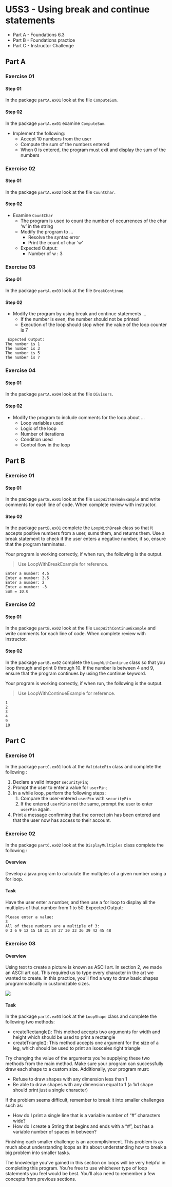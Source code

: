 # U5S3 - Using break and continue statements

* Part A - Foundations 6.3
* Part B - Foundations practice
* Part C - Instructor Challenge

## Part A

### Exercise 01

#### Step 01

In the package `partA.ex01` look at the file `ComputeSum`. 
#### Step 02

In the package `partA.ex01` examine `ComputeSum`.

* Implement the following:
  * Accept 10 numbers from the user
  * Compute the sum of the numbers entered
  * When 0 is entered, the program must exit and display the
  sum of the numbers

### Exercise 02

#### Step 01

In the package `partA.ex02` look at the file `CountChar`. 

#### Step 02

* Examine `CountChar`
  * The program is used to count the number of occurrences of
  the char ‘w’ in the string
  * Modify the program to …
    *  Resolve the syntax error
    * Print the count of char ‘w’
  * Expected Output:
    * Number of w : 3

### Exercise 03

#### Step 01

In the package `partA.ex03` look at the file `BreakContinue`.

#### Step 02

* Modify the program by using break and continue
statements …
  * If the number is even, the number should not be printed
  * Execution of the loop should stop when the value of the loop
  counter is 7
```
 Expected Output:
The number is 1
The number is 3
The number is 5
The number is 7 
```
### Exercise 04

#### Step 01

In the package `partA.ex04` look at the file `Divisors`.

#### Step 02

* Modify the program to include comments for the loop
about …
  * Loop variables used
  * Logic of the loop
  * Number of iterations
  * Condition used
  * Control flow in the loop

## Part B

### Exercise 01

#### Step 01

In the package `partB.ex01` look at the file `LoopWithBreakExample` and write comments for each line of code. When complete review with instructor.

#### Step 02

In the package `partB.ex01` complete the `LoopWithBreak` class so that it accepts positive numbers from a user, sums them, and returns them.
Use a break statement to check if the user enters a negative number, if so, ensure that the program terminates.

Your program is working correctly, if when run, the following is the output.

> Use LoopWithBreakExample for reference.

```
Enter a number: 4.5
Enter a number: 3.5
Enter a number: 2
Enter a number: -3
Sum = 10.0
```

### Exercise 02

#### Step 01

In the package `partB.ex02` look at the file `LoopWithContinueExample` and write comments for each line of code. When complete review with instructor.

#### Step 02

In the package `partB.ex02` complete the `LoopWithContinue` class so that you loop through and print 0 through 10.
If the number is between 4 and 9, ensure that the program continues by using the continue keyword.

Your program is working correctly, if when run, the following is the output.

> Use LoopWithContinueExample for reference.

```
1
2
3
4
9
10
```

## Part C

### Exercise 01

In the package `partC.ex01` look at the `ValidatePin` class and complete the following :

1. Declare a valid integer `securityPin`;
2. Prompt the user to enter a value for `userPin`;
3. In a while loop, perform the following steps:
    1. Compare the user-entered `userPin`  with `securityPin`
    2. If the entered `userPin`is not the same, prompt the user to enter `userPin` again.
4. Print a message confirming that the correct pin has been entered and that the user now has access to their account.

### Exercise 02
In the package `partC.ex02` look at the `DisplayMultiples` class complete the following :

#### Overview

Develop a java program to calculate the multiples of a given number using a for loop.

#### Task
Have the user enter a number, and then use a for loop to display all the multiples of that number from 1 to 50.
Expected Output:

```
Please enter a value:
3
All of these numbers are a multiple of 3:
0 3 6 9 12 15 18 21 24 27 30 33 36 39 42 45 48
```

### Exercise 03

#### Overview
Using text to create a picture is known as ASCII art.  In section 2, we made an ASCII art cat.  This required us to type every character in the art we wanted to create.  In this practice, you’ll find a way to draw basic shapes programmatically in customizable sizes.

![](./assets/img.png)

#### Task

In the package `partC.ex03` look at the `LoopShape` class and complete the following two methods:

* createRectangle(): This method accepts two arguments for width and height which should be used to print a rectangle
* createTriangle(): This method accepts one argument for the size of a leg, which should be used to print an isosceles right triangle

Try changing the value of the arguments you’re supplying these two methods from the main method.  Make sure your program can successfully draw each shape to a custom size. Additionally, your program must:

* Refuse to draw shapes with any dimension less than 1
* Be able to draw shapes with any dimension equal to 1 (a 1x1 shape should print just a single character)

If the problem seems difficult, remember to break it into smaller challenges such as:

* How do I print a single line that is a variable number of “#” characters wide?
* How do I create a String that begins and ends with a “#”, but has a variable number of spaces in between?

Finishing each smaller challenge is an accomplishment.  This problem is as much about understanding loops as it’s about understanding how to break a big problem into smaller tasks.

The knowledge you’ve gained in this section on loops will be very helpful in completing this program.  You’re free to use whichever type of loop statements you feel would be best.  You’ll also need to remember a few concepts from previous sections.

